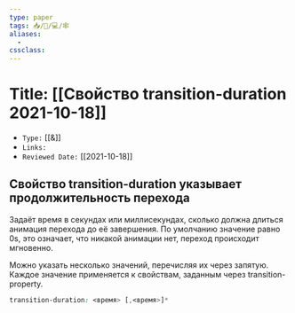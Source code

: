 ```yaml
---
type: paper
tags: 📥️/📜️/💻/🕸
aliases:
  - 
cssclass: 
---
```




# Title: **[[Свойство transition-duration 2021-10-18]]**
- `Type:` [[&]]
- `Links:`
- `Reviewed Date:` [[2021-10-18]]

## Свойство transition-duration указывает продолжительность перехода

Задаёт время в секундах или миллисекундах, сколько должна длиться анимация перехода до её завершения. По умолчанию значение равно 0s, это означает, что никакой анимации нет, переход происходит мгновенно.

Можно указать несколько значений, перечисляя их через запятую. Каждое значение применяется к свойствам, заданным через transition-property.

```css
transition-duration: <время> [,<время>]*
```
